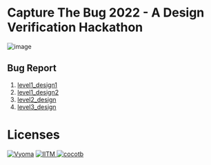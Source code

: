 # Capture The Bug 2022 - A Design Verification Hackathon 

![image](https://user-images.githubusercontent.com/66154908/180637024-2e1cd07e-7534-40ce-a06b-83ca081358ab.png)

## Bug Report

1. [level1_design1](./level1_design1) 
2. [level1_design2](./level1_design2)
3. [level2_design](./level2_design)
4. [level3_design](./level3_design)


# Licenses
[![Vyoma](https://img.shields.io/badge/License_1-Vyoma-blue.svg?style=flat-square)](./LICENSE.vyoma)
[![IITM](https://img.shields.io/badge/License_2-_IITM_-orange.svg?style=flat-square) ](./LICENSE.iitm)
[![cocotb](https://img.shields.io/badge/License_3-cocotb-green.svg?style=flat-square) ](./LICENSE.cocotb)
